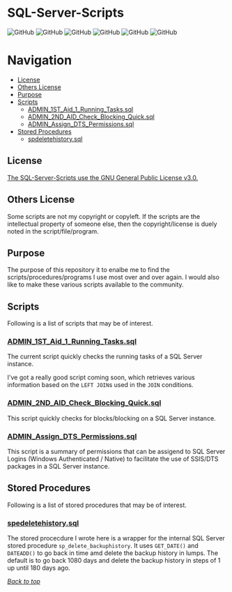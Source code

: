 # SQL-Server-Scripts


<a name="header1"></a> 
![GitHub](https://img.shields.io/github/license/JohnKNess/SQL-Server-Scripts)
![GitHub](https://img.shields.io/github/issues-raw/JohnKNess/SQL-Server-Scripts)
![GitHub](https://img.shields.io/github/issues-pr-raw/JohnKNess/SQL-Server-Scripts)
![GitHub](https://img.shields.io/github/forks/JohnKNess/SQL-Server-Scripts)
![GitHub](https://img.shields.io/github/stars/JohnKNess/SQL-Server-Scripts)
![GitHub](https://img.shields.io/github/watchers/JohnKNess/SQL-Server-Scripts)


# Navigation

- [License](#license)
- [Others License](#others-license)
- [Purpose](#purpose)
- [Scripts](#scripts)
    - [ADMIN_1ST_Aid_1_Running_Tasks.sql](#admin_1st_aid_1_running_taskssql)
    - [ADMIN_2ND_AID_Check_Blocking_Quick.sql](#admin_2nd_aid_check_blocking_quicksql)
    - [ADMIN_Assign_DTS_Permissions.sql](#admin_assign_dts_permissionssql)
- [Stored Procedures](#stored-procedures)
    - [spdeletehistory.sql](#spedeletehistorysql)


## License

[The SQL-Server-Scripts use the GNU General Public License v3.0.](LICENSE)

## Others License

Some scripts are not my copyright or copyleft. If the scripts are the intellectual property of someone else, then the copyright/license is duely noted in the script/file/program.

## Purpose

The purpose of this repository it to enalbe me to find the scripts/procedures/programs I use most over and over again. I would also like to make these various scripts available to the community. 

## Scripts

Following is a list of scripts that may be of interest.

### [ADMIN_1ST_Aid_1_Running_Tasks.sql](ADMIN_1ST_Aid_1_Running_Tasks.sql)

The current script quickly checks the running tasks of a SQL Server instance. 

I've got a really good script coming soon, which retrieves various information based on the `LEFT JOIN`s used in the `JOIN` conditions. 

### [ADMIN_2ND_AID_Check_Blocking_Quick.sql](ADMIN_2ND_AID_Check_Blocking_Quick.sql)

This script quickly checks for blocks/blocking on a SQL Server instance.

### [ADMIN_Assign_DTS_Permissions.sql](ADMIN_Assign_DTS_Permissions.sql)

This script is a summary of permissions that can be assigend to SQL Server Logins (Windows Authenticated / Native) to facilitate the use of SSIS/DTS packages in a SQL Server instance.


## Stored Procedures

Following is a list of stored procedures that may be of interest.

### [spedeletehistory.sql](spedeletehistory.sql)

The stored procecdure I wrote here is a wrapper for the internal SQL Server stored procedure `sp_delete_backuphistory`. It uses `GET_DATE()` and `DATEADD()` to go back in time amd delete the backup history in lumps. 
The default is to go back 1080 days and delete the backup history in steps of 1 up until 180 days ago. 


[*Back to top*](#header1)



